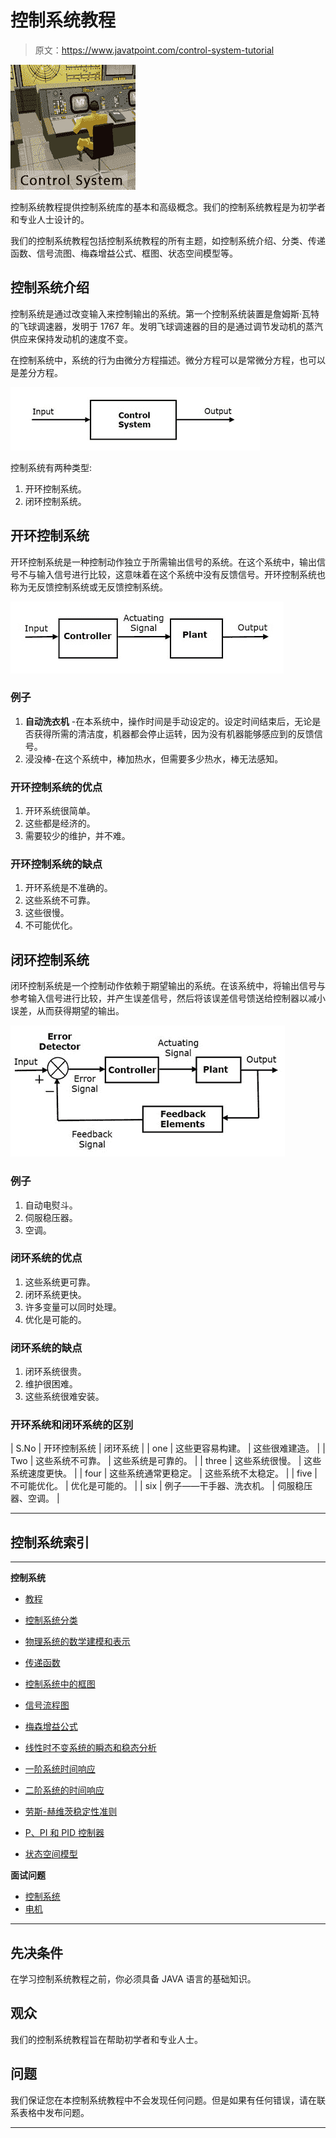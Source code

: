 # 控制系统教程

> 原文：<https://www.javatpoint.com/control-system-tutorial>

![Control System Tutorial](img/da07141a98118f91c4bc291882342b95.png)

控制系统教程提供控制系统库的基本和高级概念。我们的控制系统教程是为初学者和专业人士设计的。

我们的控制系统教程包括控制系统教程的所有主题，如控制系统介绍、分类、传递函数、信号流图、梅森增益公式、框图、状态空间模型等。

## 控制系统介绍

控制系统是通过改变输入来控制输出的系统。第一个控制系统装置是詹姆斯·瓦特的飞球调速器，发明于 1767 年。发明飞球调速器的目的是通过调节发动机的蒸汽供应来保持发动机的速度不变。

在控制系统中，系统的行为由微分方程描述。微分方程可以是常微分方程，也可以是差分方程。

![control systems Introduction](img/8875884e5bcb5a6018d8b0d55be43a80.png)

控制系统有两种类型:

1.  开环控制系统。
2.  闭环控制系统。

## 开环控制系统

开环控制系统是一种控制动作独立于所需输出信号的系统。在这个系统中，输出信号不与输入信号进行比较，这意味着在这个系统中没有反馈信号。开环控制系统也称为无反馈控制系统或无反馈控制系统。

![control systems Introduction](img/5c7cc7b412b54ef2c10d35eda96e8ada.png)

### 例子

1.  **自动洗衣机** -在本系统中，操作时间是手动设定的。设定时间结束后，无论是否获得所需的清洁度，机器都会停止运转，因为没有机器能够感应到的反馈信号。
2.  浸没棒-在这个系统中，棒加热水，但需要多少热水，棒无法感知。

### 开环控制系统的优点

1.  开环系统很简单。
2.  这些都是经济的。
3.  需要较少的维护，并不难。

### 开环控制系统的缺点

1.  开环系统是不准确的。
2.  这些系统不可靠。
3.  这些很慢。
4.  不可能优化。

## 闭环控制系统

闭环控制系统是一个控制动作依赖于期望输出的系统。在该系统中，将输出信号与参考输入信号进行比较，并产生误差信号，然后将该误差信号馈送给控制器以减小误差，从而获得期望的输出。

![control systems Introduction](img/93b39c414b753479e1fb624a471ff3ad.png)

### 例子

1.  自动电熨斗。
2.  伺服稳压器。
3.  空调。

### 闭环系统的优点

1.  这些系统更可靠。
2.  闭环系统更快。
3.  许多变量可以同时处理。
4.  优化是可能的。

### 闭环系统的缺点

1.  闭环系统很贵。
2.  维护很困难。
3.  这些系统很难安装。

### 开环系统和闭环系统的区别

| S.No | 开环控制系统 | 闭环系统 |
| one | 这些更容易构建。 | 这些很难建造。 |
| Two | 这些系统不可靠。 | 这些系统是可靠的。 |
| three | 这些系统很慢。 | 这些系统速度更快。 |
| four | 这些系统通常更稳定。 | 这些系统不太稳定。 |
| five | 不可能优化。 | 优化是可能的。 |
| six | 例子——干手器、洗衣机。 | 伺服稳压器、空调。 |

* * *

## 控制系统索引

* * *

**控制系统**

*   [教程](control-system-tutorial)
*   [控制系统分类](control-system-classification)
*   [物理系统的数学建模和表示](control-system-mathematical-modelling-and-representation-of-physical-system)
*   [传递函数](control-system-transfer-function)
*   [控制系统中的框图](control-system-block-diagram)
*   [信号流程图](control-system-signal-flow-graphs)
*   [梅森增益公式](control-system-mason-gain-formula)
*   [线性时不变系统的瞬态和稳态分析](control-system-transient-and-steady-state-analysis-of-linear-time-invariant-systems)

*   [一阶系统时间响应](control-system-time-response-of-first-order-system)
*   [二阶系统的时间响应](control-system-time-response-of-second-order-system)
*   [劳斯-赫维茨稳定性准则](control-system-routh-hurwitz-stability-criterion)
*   [P、PI 和 PID 控制器](control-system-p-pi-and-pid-controller)
*   [状态空间模型](control-system-state-space-model)

**面试问题**

*   [控制系统](control-systems-interview-questions)
*   [电机](electrical-machines-interview-questions)

* * *

## 先决条件

在学习控制系统教程之前，你必须具备 JAVA 语言的基础知识。

## 观众

我们的控制系统教程旨在帮助初学者和专业人士。

## 问题

我们保证您在本控制系统教程中不会发现任何问题。但是如果有任何错误，请在联系表格中发布问题。

* * *